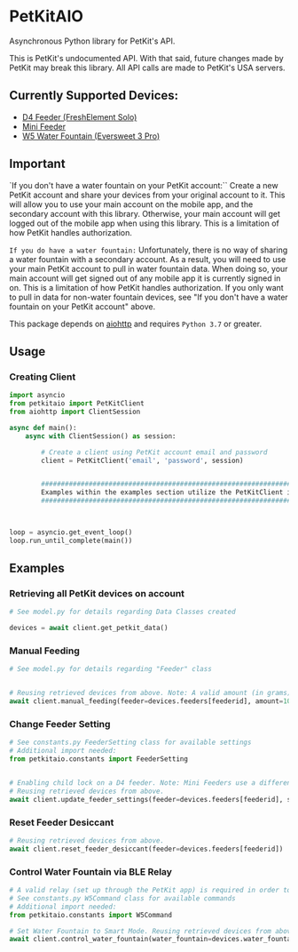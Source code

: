 # PetKitAIO

Asynchronous Python library for PetKit's API.

This is PetKit's undocumented API. With that said, future changes made by PetKit may break this library. All API calls are made to PetKit's USA servers.

## **Currently Supported Devices**:
- [D4 Feeder (FreshElement Solo)](https://www.amazon.com/PETKIT-Automatic-Dispenser-Compatible-Freeze-Dried/dp/B09158J9PF/)
- [Mini Feeder](https://www.amazon.com/PETKIT-Automatic-Stainless-Indicator-Dispenser-2-8L/dp/B08GS1CPHH/)
- [W5 Water Fountain (Eversweet 3 Pro)](https://www.amazon.com/PETKIT-Wireless-Fountain-Stainless-Dispenser/dp/B09QRH6L3M/)

## Important

`If you don't have a water fountain on your PetKit account:``
Create a new PetKit account and share your devices from your original account to it. This will allow you to use your main account on the mobile app, and the secondary account with this library. Otherwise, your main account will get logged out of the mobile app when using this library. This is a limitation of how PetKit handles authorization.

`If you do have a water fountain:`
Unfortunately, there is no way of sharing a water fountain with a secondary account. As a result, you will need to use your main PetKit account to pull in water fountain data. When doing so, your main account will get signed out of any mobile app it is currently signed in on. This is a limitation of how PetKit handles authorization. If you only want to pull in data for non-water fountain devices, see "If you don't have a water fountain on your PetKit account" above.

This package depends on [aiohttp](https://docs.aiohttp.org/en/stable/) and requires `Python 3.7` or greater.

## Usage

### Creating Client

```python
import asyncio
from petkitaio import PetKitClient
from aiohttp import ClientSession

async def main():
    async with ClientSession() as session:

        # Create a client using PetKit account email and password
        client = PetKitClient('email', 'password', session)


        ###################################################################################
        Examples within the examples section utilize the PetKitClient instance created above
        ###################################################################################



loop = asyncio.get_event_loop()
loop.run_until_complete(main())
```

## Examples

### Retrieving all PetKit devices on account

```python
# See model.py for details regarding Data Classes created

devices = await client.get_petkit_data()
```

### Manual Feeding
```python
# See model.py for details regarding "Feeder" class


# Reusing retrieved devices from above. Note: A valid amount (in grams) will depend on the capabilities of the feeder.
await client.manual_feeding(feeder=devices.feeders[feederid], amount=10)
```

### Change Feeder Setting
```python
# See constants.py FeederSetting class for available settings
# Additional import needed:
from petkitaio.constants import FeederSetting


# Enabling child lock on a D4 feeder. Note: Mini Feeders use a different setting.
# Reusing retrieved devices from above.
await client.update_feeder_settings(feeder=devices.feeders[feederid], setting=FeederSetting.CHILDLOCK, value=1)
```

### Reset Feeder Desiccant
```python
# Reusing retrieved devices from above.
await client.reset_feeder_desiccant(feeder=devices.feeders[feederid])
```

### Control Water Fountain via BLE Relay
```python
# A valid relay (set up through the PetKit app) is required in order to send commands to the Eversweet 3 Pro
# See constants.py W5Command class for available commands
# Additional import needed:
from petkitaio.constants import W5Command

# Set Water Fountain to Smart Mode. Reusing retrieved devices from above.
await client.control_water_fountain(water_fountain=devices.water_fountains[water_fountain_id], command=W5Command.SMART)
```
